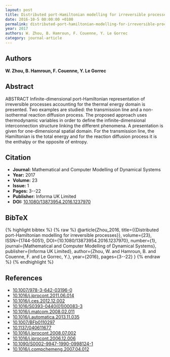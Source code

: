 ```yaml
---
layout: post
title: Distributed port-Hamiltonian modelling for irreversible processes
date: 2016-10-5 00:00:00 +0100
permalink: distributed-port-hamiltonian-modelling-for-irreversible-processes
year: 2017
authors: W. Zhou, B. Hamroun, F. Couenne, Y. Le Gorrec
category: journal-article
---
```

 
## Authors
**W. Zhou, B. Hamroun, F. Couenne, Y. Le Gorrec**
 
## Abstract
ABSTRACT Infinite-dimensional port-Hamiltonian representation of irreversible processes accounting for the thermal energy domain is presented. Two examples are studied: the transmission line and a non-isothermal reaction diffusion process. The proposed approach uses thermodynamic variables in order to define the infinite-dimensional interconnection structure linking the different phenomena. A presentation is given for one-dimensional spatial domain. For the transmission line, the Hamiltonian is the total energy and for the reaction diffusion process it is the enthalpy or the opposite of entropy.
 
## Citation
- **Journal:** Mathematical and Computer Modelling of Dynamical Systems
- **Year:** 2017
- **Volume:** 23
- **Issue:** 1
- **Pages:** 3--22
- **Publisher:** Informa UK Limited
- **DOI:** [10.1080/13873954.2016.1237970](https://doi.org/10.1080/13873954.2016.1237970)
 
## BibTeX
{% highlight bibtex %}
{% raw %}
@article{Zhou_2016,
  title={{Distributed port-Hamiltonian modelling for irreversible processes}},
  volume={23},
  ISSN={1744-5051},
  DOI={10.1080/13873954.2016.1237970},
  number={1},
  journal={Mathematical and Computer Modelling of Dynamical Systems},
  publisher={Informa UK Limited},
  author={Zhou, W. and Hamroun, B. and Couenne, F. and Le Gorrec, Y.},
  year={2016},
  pages={3--22}
}
{% endraw %}
{% endhighlight %}
 
## References
- [10.1007/978-3-642-03196-0](https://doi.org/10.1007/978-3-642-03196-0)
- [10.1016/j.jprocont.2011.06.014](https://doi.org/10.1016/j.jprocont.2011.06.014)
- [10.1016/j.ces.2012.12.002](https://doi.org/10.1016/j.ces.2012.12.002)
- [10.1016/S0393-0440(01)00083-3](https://doi.org/10.1016/S0393-0440(01)00083-3)
- [10.1016/j.matcom.2008.02.011](https://doi.org/10.1016/j.matcom.2008.02.011)
- [10.1016/j.automatica.2013.11.035](https://doi.org/10.1016/j.automatica.2013.11.035)
- [10.1007/BFb0110297](https://doi.org/10.1007/BFb0110297)
- [10.1137/040611677](https://doi.org/10.1137/040611677)
- [10.1016/j.jprocont.2008.07.002](https://doi.org/10.1016/j.jprocont.2008.07.002)
- [10.1016/j.jprocont.2006.12.006](https://doi.org/10.1016/j.jprocont.2006.12.006)
- [10.1090/S0002-9947-1990-0998124-1](https://doi.org/10.1090/S0002-9947-1990-0998124-1)
- [10.1016/j.compchemeng.2007.04.012](https://doi.org/10.1016/j.compchemeng.2007.04.012)

